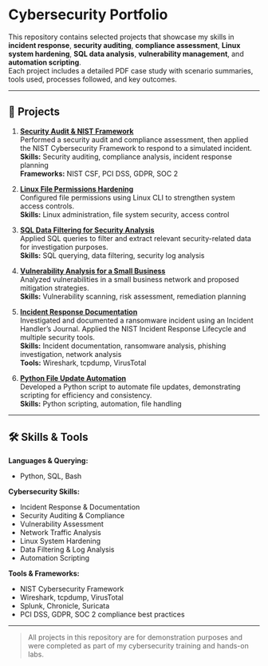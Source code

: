 # Cybersecurity Portfolio

This repository contains selected projects that showcase my skills in **incident response**, **security auditing**, **compliance assessment**, **Linux system hardening**, **SQL data analysis**, **vulnerability management**, and **automation scripting**.  
Each project includes a detailed PDF case study with scenario summaries, tools used, processes followed, and key outcomes.

---

## 📂 Projects

1. **[Security Audit & NIST Framework](01-Security-Audit-NIST/Security_Audit_NIST.pdf)**  
   Performed a security audit and compliance assessment, then applied the NIST Cybersecurity Framework to respond to a simulated incident.  
   **Skills:** Security auditing, compliance analysis, incident response planning  
   **Frameworks:** NIST CSF, PCI DSS, GDPR, SOC 2  

2. **[Linux File Permissions Hardening](02-Linux-File-Permissions/Linux_File_Permissions.pdf)**  
   Configured file permissions using Linux CLI to strengthen system access controls.  
   **Skills:** Linux administration, file system security, access control  

3. **[SQL Data Filtering for Security Analysis](03-SQL-Data-Filtering/SQL_Data_Filtering.pdf)**  
   Applied SQL queries to filter and extract relevant security-related data for investigation purposes.  
   **Skills:** SQL querying, data filtering, security log analysis  

4. **[Vulnerability Analysis for a Small Business](04-Vulnerability-Analysis/Vulnerability_Analysis.pdf)**  
   Analyzed vulnerabilities in a small business network and proposed mitigation strategies.  
   **Skills:** Vulnerability scanning, risk assessment, remediation planning  

5. **[Incident Response Documentation](05-Incident-Handler-Journal/Incident_Response.pdf)**  
   Investigated and documented a ransomware incident using an Incident Handler’s Journal. Applied the NIST Incident Response Lifecycle and multiple security tools.  
   **Skills:** Incident documentation, ransomware analysis, phishing investigation, network analysis  
   **Tools:** Wireshark, tcpdump, VirusTotal  

6. **[Python File Update Automation](06-Python-Automation/Python_File_Update.pdf)**  
   Developed a Python script to automate file updates, demonstrating scripting for efficiency and consistency.  
   **Skills:** Python scripting, automation, file handling  

---

## 🛠 Skills & Tools

**Languages & Querying:**  
- Python, SQL, Bash

**Cybersecurity Skills:**  
- Incident Response & Documentation  
- Security Auditing & Compliance  
- Vulnerability Assessment  
- Network Traffic Analysis  
- Linux System Hardening  
- Data Filtering & Log Analysis  
- Automation Scripting

**Tools & Frameworks:**  
- NIST Cybersecurity Framework  
- Wireshark, tcpdump, VirusTotal  
- Splunk, Chronicle, Suricata  
- PCI DSS, GDPR, SOC 2 compliance best practices

---

> All projects in this repository are for demonstration purposes and were completed as part of my cybersecurity training and hands-on labs.

